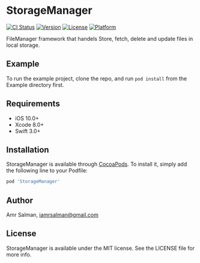 # StorageManager

[![CI Status](http://img.shields.io/travis/iAmrSalman/StorageManager.svg?style=flat)](https://travis-ci.org/iAmrSalman/StorageManager)
[![Version](https://img.shields.io/cocoapods/v/StorageManager.svg?style=flat)](http://cocoapods.org/pods/StorageManager)
[![License](https://img.shields.io/cocoapods/l/StorageManager.svg?style=flat)](http://cocoapods.org/pods/StorageManager)
[![Platform](https://img.shields.io/cocoapods/p/StorageManager.svg?style=flat)](http://cocoapods.org/pods/StorageManager)

FileManager framework that handels Store, fetch, delete and update files in local storage.

## Example

To run the example project, clone the repo, and run `pod install` from the Example directory first.

## Requirements

- iOS 10.0+
- Xcode 8.0+
- Swift 3.0+

## Installation

StorageManager is available through [CocoaPods](http://cocoapods.org). To install
it, simply add the following line to your Podfile:

```ruby
pod 'StorageManager'
```

## Author

Amr Salman, iamrsalman@gmail.com

## License

StorageManager is available under the MIT license. See the LICENSE file for more info.
